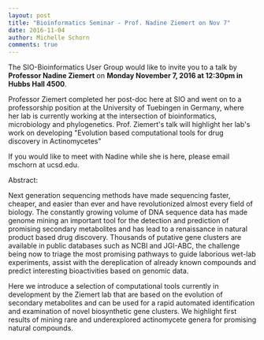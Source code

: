 ```yaml
---
layout: post
title: "Bioinformatics Seminar - Prof. Nadine Ziemert on Nov 7"
date: 2016-11-04
author: Michelle Schorn
comments: true
---
```

The SIO-Bioinformatics User Group would like to invite you to a talk by **Professor Nadine Ziemert** on **Monday November 7, 2016 at 12:30pm in Hubbs Hall 4500**.

Professor Ziemert completed her post-doc here at SIO and went on to a professorship position at the University of Tuebingen in Germany, where her lab is currently working at the intersection of bioinformatics, microbiology and phylogenetics. Prof. Ziemert's talk will highlight her lab's work on developing "Evolution based computational tools for drug discovery in Actinomycetes"

If you would like to meet with Nadine while she is here, please email mschorn at ucsd.edu.

Abstract:

Next generation sequencing methods have made sequencing faster, cheaper, and easier than ever and have revolutionized almost every field of biology. The constantly growing volume of DNA sequence data has made genome mining an important tool for the detection and prediction of promising secondary metabolites and has lead to a renaissance in natural product based drug discovery. Thousands of putative gene clusters are available in public
databases such as NCBI and JGI-ABC, the challenge being now to triage the most promising pathways to guide laborious wet-lab experiments, assist with the dereplication of already known compounds and predict interesting bioactivities based on genomic data.

Here we introduce a selection of computational tools currently in development by the Ziemert lab that are based on the evolution of secondary metabolites and can be used for a rapid automated identification and examination of novel biosynthetic gene clusters. We highlight first results of mining rare and underexplored actinomycete genera for promising natural compounds.